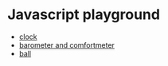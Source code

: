 # Javascript playground

- [clock](https://rosswhitfield.github.io/pages.js/clock)
- [barometer and comfortmeter](https://rosswhitfield.github.io/pages.js/barometer_comfortmeter)
- [ball](https://rosswhitfield.github.io/pages.js/ball)
